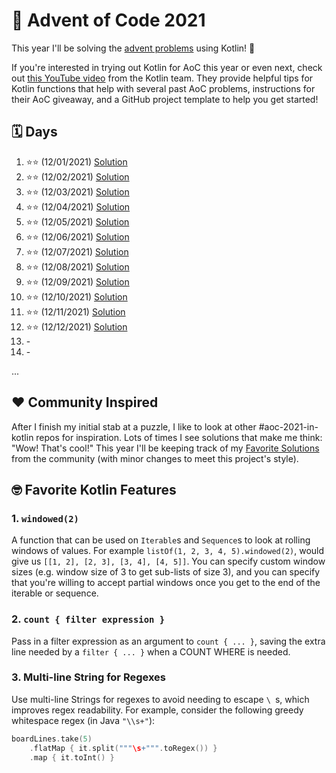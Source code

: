 # :christmas_tree: Advent of Code 2021

This year I'll be solving the [advent problems](https://adventofcode.com/) using Kotlin! :clinking_glasses:

If you're interested in trying out Kotlin for AoC this year or even next, check out [this YouTube video](https://youtu.be/6-XSehwRgSY) from the Kotlin team. They provide helpful tips for Kotlin functions that help with several past AoC problems, instructions for their AoC giveaway, and a GitHub project template to help you get started!

## :spiral_calendar: Days

1. :star::star: (12/01/2021) [Solution](src/main/kotlin/com/github/markaalvaro/advent2021/Day01.kt)
2. :star::star: (12/02/2021) [Solution](src/main/kotlin/com/github/markaalvaro/advent2021/Day02.kt)
3. :star::star: (12/03/2021) [Solution](src/main/kotlin/com/github/markaalvaro/advent2021/Day03.kt)
4. :star::star: (12/04/2021) [Solution](src/main/kotlin/com/github/markaalvaro/advent2021/Day04.kt)
5. :star::star: (12/05/2021) [Solution](src/main/kotlin/com/github/markaalvaro/advent2021/Day05.kt)
6. :star::star: (12/06/2021) [Solution](src/main/kotlin/com/github/markaalvaro/advent2021/Day06.kt)
7. :star::star: (12/07/2021) [Solution](src/main/kotlin/com/github/markaalvaro/advent2021/Day07.kt)
8. :star::star: (12/08/2021) [Solution](src/main/kotlin/com/github/markaalvaro/advent2021/Day08.kt) 
9. :star::star: (12/09/2021) [Solution](src/main/kotlin/com/github/markaalvaro/advent2021/Day09.kt)
10. :star::star: (12/10/2021) [Solution](src/main/kotlin/com/github/markaalvaro/advent2021/Day10.kt)
11. :star::star: (12/11/2021) [Solution](src/main/kotlin/com/github/markaalvaro/advent2021/Day11.kt)
12. :star::star: (12/12/2021) [Solution](src/main/kotlin/com/github/markaalvaro/advent2021/Day12.kt)
13. \-
14. \-

...

## :heart: Community Inspired

After I finish my initial stab at a puzzle, I like to look at other #aoc-2021-in-kotlin repos for inspiration. Lots of times I see solutions that make me think: "Wow! That's cool!" This year I'll be keeping track of my [Favorite Solutions](src/main/kotlin/com/github/markaalvaro/advent2021/CommunityInspired.kt) from the community (with minor changes to meet this project's style).

## :nerd_face: Favorite Kotlin Features

### 1. `windowed(2)`

A function that can be used on `Iterable`s and `Sequence`s to look at rolling windows of values. For example `listOf(1, 2, 3, 4, 5).windowed(2)`, would give us `[[1, 2], [2, 3], [3, 4], [4, 5]]`. You can specify custom window sizes (e.g. window size of 3 to get sub-lists of size 3), and you can specify that you're willing to accept partial windows once you get to the end of the iterable or sequence.

### 2. `count { filter expression }`

Pass in a filter expression as an argument to `count { ... }`, saving the extra line needed by a `filter { ... }` when a COUNT WHERE is needed.

### 3. Multi-line String for Regexes

Use multi-line Strings for regexes to avoid needing to escape `\ `s, which improves regex readability. For example, consider the following greedy whitespace regex (in Java `"\\s+"`):

```kotlin
boardLines.take(5)
    .flatMap { it.split("""\s+""".toRegex()) }
    .map { it.toInt() }
```


